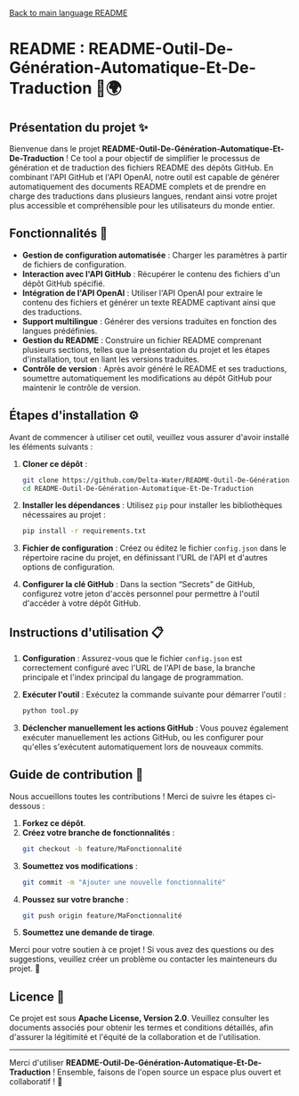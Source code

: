 [Back to main language README](README.md)

# README : README-Outil-De-Génération-Automatique-Et-De-Traduction 📄🌍

## Présentation du projet ✨

Bienvenue dans le projet **README-Outil-De-Génération-Automatique-Et-De-Traduction** ! Ce tool a pour objectif de simplifier le processus de génération et de traduction des fichiers README des dépôts GitHub. En combinant l'API GitHub et l'API OpenAI, notre outil est capable de générer automatiquement des documents README complets et de prendre en charge des traductions dans plusieurs langues, rendant ainsi votre projet plus accessible et compréhensible pour les utilisateurs du monde entier.

## Fonctionnalités 🚀

- **Gestion de configuration automatisée** : Charger les paramètres à partir de fichiers de configuration.
- **Interaction avec l'API GitHub** : Récupérer le contenu des fichiers d'un dépôt GitHub spécifié.
- **Intégration de l'API OpenAI** : Utiliser l'API OpenAI pour extraire le contenu des fichiers et générer un texte README captivant ainsi que des traductions.
- **Support multilingue** : Générer des versions traduites en fonction des langues prédéfinies.
- **Gestion du README** : Construire un fichier README comprenant plusieurs sections, telles que la présentation du projet et les étapes d'installation, tout en liant les versions traduites.
- **Contrôle de version** : Après avoir généré le README et ses traductions, soumettre automatiquement les modifications au dépôt GitHub pour maintenir le contrôle de version.

## Étapes d'installation ⚙️

Avant de commencer à utiliser cet outil, veuillez vous assurer d'avoir installé les éléments suivants :

1. **Cloner ce dépôt** :
   ```bash
   git clone https://github.com/Delta-Water/README-Outil-De-Génération-Automatique-Et-De-Traduction.git
   cd README-Outil-De-Génération-Automatique-Et-De-Traduction
   ```

2. **Installer les dépendances** :
   Utilisez `pip` pour installer les bibliothèques nécessaires au projet :
   ```bash
   pip install -r requirements.txt
   ```

3. **Fichier de configuration** : Créez ou éditez le fichier `config.json` dans le répertoire racine du projet, en définissant l'URL de l'API et d'autres options de configuration.

4. **Configurer la clé GitHub** : Dans la section “Secrets” de GitHub, configurez votre jeton d'accès personnel pour permettre à l'outil d'accéder à votre dépôt GitHub.

## Instructions d'utilisation 📋

1. **Configuration** : Assurez-vous que le fichier `config.json` est correctement configuré avec l'URL de l'API de base, la branche principale et l'index principal du langage de programmation.

2. **Exécuter l'outil** : Exécutez la commande suivante pour démarrer l'outil :
   ```bash
   python tool.py
   ```

3. **Déclencher manuellement les actions GitHub** : Vous pouvez également exécuter manuellement les actions GitHub, ou les configurer pour qu'elles s'exécutent automatiquement lors de nouveaux commits.

## Guide de contribution 🤝

Nous accueillons toutes les contributions ! Merci de suivre les étapes ci-dessous :
1. **Forkez ce dépôt**.
2. **Créez votre branche de fonctionnalités** :
   ```bash
   git checkout -b feature/MaFonctionnalité
   ```
3. **Soumettez vos modifications** :
   ```bash
   git commit -m "Ajouter une nouvelle fonctionnalité"
   ```
4. **Poussez sur votre branche** :
   ```bash
   git push origin feature/MaFonctionnalité
   ```
5. **Soumettez une demande de tirage**.

Merci pour votre soutien à ce projet ! Si vous avez des questions ou des suggestions, veuillez créer un problème ou contacter les mainteneurs du projet. 🙏

## Licence 📜

Ce projet est sous **Apache License, Version 2.0**. Veuillez consulter les documents associés pour obtenir les termes et conditions détaillés, afin d'assurer la légitimité et l'équité de la collaboration et de l'utilisation.

---

Merci d'utiliser **README-Outil-De-Génération-Automatique-Et-De-Traduction** ! Ensemble, faisons de l'open source un espace plus ouvert et collaboratif ! 💪